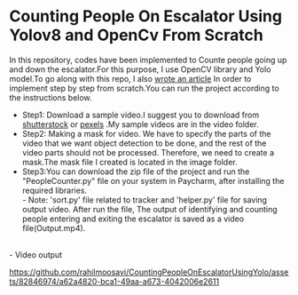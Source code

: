 # Counting People On Escalator Using Yolov8 and OpenCv From Scratch

In this repository, codes have been implemented to Counte people going up and down the escalator.For this purpose, I use OpenCV library and Yolo model.To go along with this repo, I also [wrote an article](https://medium.com/@rahil.gh.moosavi/counting-people-on-escalator-using-yolov8-and-opencv-from-scratch-1da725c0df66) In order to implement step by step
from scratch.You can run the project according to the instructions below.
- Step1: Download a sample video.I suggest you to download from [shutterstock](https://www.shutterstock.com/) or [pexels](https://www.pexels.com/) .My sample videos are in the video folder.
- Step2: Making a mask for video. We have to specify the parts of the video that we want object detection to be done, and the rest of the video parts should not be processed. Therefore, we need to create a mask.The mask file I created is located in the image folder.
- Step3:You can download the zip file of the project and run the "PeopleCounter.py" file on your system in Paycharm, after installing the required libraries.
<br>- Note: 'sort.py' file related to tracker and 'helper.py' file for saving output video.
After run the file, The output of identifying and counting people entering and exiting the escalator is saved as a video file(Output.mp4).

<br>- Video output




https://github.com/rahilmoosavi/CountingPeopleOnEscalatorUsingYolo/assets/82846974/a62a4820-bca1-49aa-a673-4042006e2611

